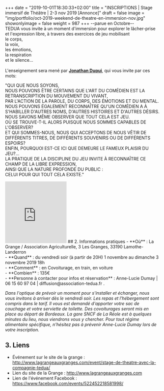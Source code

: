 +++
date = "2019-10-01T18:30:33+02:00"
title = "INSCRIPTIONS | Stage immersif de Théâtre | 2-3 nov 2019 [Annonce]"
draft = false
image = "img/portfolio/oct-2019-weekend-de-theatre-en-immersion-nov.jpg"
showonlyimage = false
weight = 987
+++
--parue en Octobre--   
TEDUA vous invite à un moment d'immersion pour explorer le lâcher-prise et l'expression libre, à travers des exercices de jeu mobilisant<br> 
le corps, <br>
la voix, <br>
les émotions, <br>
la respiration <br>
et le silence...<!--more--><br>
<br>
L'enseignement sera  mené par **[Jonathan Dupui](https://association-tedua.fr/blogs/jonathan-dupui-enseignant-discipline-du-jeu-theatre-clown/)**, qui vous invite par ces mots:

"QUI QUE NOUS SOYONS, <br>
NOUS POUVONS ÊTRE CERTAINS QUE L'ART DU COMÉDIEN EST LA RETRANSCRIPTION DU MOUVEMENT DU VIVANT,<br> 
PAR L'ACTION DE LA PAROLE, DU CORPS, DES ÉMOTIONS ET DU MENTAL. <br>
NOUS POUVONS ÉGALEMENT RECONNAÎTRE QU'UN COMÉDIEN A À S'HABILLER D'AUTRES NOMS, 
D'AUTRES HISTOIRES ET D'AUTRES DÉSIRS. <br>
NOUS SAVONS MÊME OBSERVER QUE TOUT CELA EST JEU. <br>
OÙ SE TROUVE-T-IL ALORS PUISQUE NOUS SOMMES CAPABLES DE L'OBSERVER? <br>
ET QUI SOMMES-NOUS, NOUS QUI ACCEPTONS DE NOUS VÊTIR DE DIFFÉRENTS TITRES, DE DIFFÉRENTS SOUVENIRS OU DE DIFFÉRENTS ESPOIRS?<br> 
ENFIN, POURQUOI EST-CE ICI QUE DEMEURE LE FAMEUX PLAISIR DU JEU?... <br>
LA PRATIQUE DE LA DISCIPLINE DU JEU INVITE À RECONNAÎTRE CE CHAMP DE LA LIBRE EXPRESSION, <br>
AINSI QUE LA NATURE PROFONDE DU PUBLIC : <br>
CELUI POUR QUI TOUT CELA EXISTE."<br>

<iframe width="200" height="200" src="https://www.youtube.com/embed/XrEOK27KugE" frameborder="0" allow="accelerometer; autoplay; encrypted-media; gyroscope; picture-in-picture" allowfullscreen></iframe>
## 2. Informations pratiques
- **Où** : La Grange / Association Agriculturelle, 3 Les Granges, 33190 Lamothe-Landerron<br>
- **Quand** : du vendredi soir (à partir de 20H) 1 novembre au dimanche 3 novembre 2019 18h <br>
- **Comment** : en Covoiturage, en train, en voiture <br>
- **Combien** : 135€ <br>
- **Personne à contacter pour infos et réservation** : Anne-Lucie Dumay | 06 15 60 97 04 | diffusion@association-tedua.fr .<br>

*Dans l'optique de prévoir un moment pour s'installer et échanger, nous vous invitons à arriver dès le vendredi soir. Les repas et l'hébergement sont compris dans le tarif. Il vous est demandé d'apporter votre sac de couchage et votre serviette de toilette. Des covoiturages seront mis en place au départ de Bordeaux. La gare SNCF de La Réole est à quelques minutes du lieu, nous viendrons vous y chercher. Pour tout régime alimentaire spécifique, n'hésitez pas à prévenir Anne-Lucie Dumay lors de votre inscription.*

## 3. Liens
- Événement sur le site de la grange : http://www.lagrangeauxgranges.com/event/stage-de-theatre-avec-la-compagnie-tedua/ <br>
- Lien du site de la Grange : http://www.lagrangeauxgranges.com <br>
- Lien de l'événement Facebook : https://www.facebook.com/events/522452218581998/ <br>


